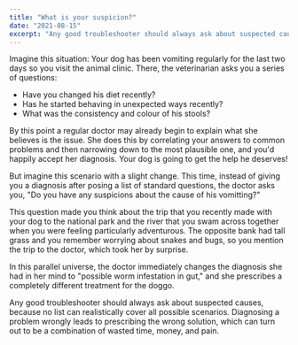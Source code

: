 ```yaml
---
title: "What is your suspicion?"
date: "2021-08-15"
excerpt: "Any good troubleshooter should always ask about suspected causes, because no list can realistically cover all possible scenarios"
---
```


Imagine this situation: Your dog has been vomiting regularly for the last two days so you visit the animal clinic. There, the veterinarian asks you a series of questions:

- Have you changed his diet recently?
- Has he started behaving in unexpected ways recently?
- What was the consistency and colour of his stools?

By this point a regular doctor may already begin to explain what she believes is the issue. She does this by correlating your answers to common problems and then narrowing down to the most plausible one, and you'd happily accept her diagnosis. Your dog is going to get the help he deserves!

But imagine this scenario with a slight change. This time, instead of giving you a diagnosis after posing a list of standard questions, the doctor asks you, "Do you have any suspicions about the cause of his vomitting?"

This question made you think about the trip that you recently made with your dog to the national park and the river that you swam across together when you were feeling particularly adventurous. The opposite bank had tall grass and you remember worrying about snakes and bugs, so you mention the trip to the doctor, which took her by surprise.

In this parallel universe, the doctor immediately changes the diagnosis she had in her mind to "possible worm infestation in gut," and she prescribes a completely different treatment for the doggo.

Any good troubleshooter should always ask about suspected causes, because no list can realistically cover all possible scenarios. Diagnosing a problem wrongly leads to prescribing the wrong solution, which can turn out to be a combination of wasted time, money, and pain.